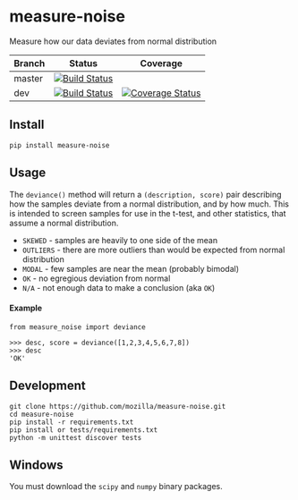 # measure-noise
Measure how our data deviates from normal distribution


|Branch      |Status   | Coverage |
|------------|---------|----------|
|master      | [![Build Status](https://travis-ci.org/mozilla/measure-noise.svg?branch=master)](https://travis-ci.org/mozilla/measure-noise) | |
|dev         | [![Build Status](https://travis-ci.org/mozilla/measure-noise.svg?branch=dev)](https://travis-ci.org/mozilla/measure-noise)    | [![Coverage Status](https://coveralls.io/repos/github/mozilla/measure-noise/badge.svg)](https://coveralls.io/github/mozilla/measure-noise) |


## Install

    pip install measure-noise

## Usage

The `deviance()` method will return a `(description, score)` pair describing how the samples deviate from a normal distribution, and by how much.  This is intended to screen samples for use in the t-test, and other statistics, that assume a normal distribution.

* `SKEWED` - samples are heavily to one side of the mean
* `OUTLIERS` - there are more outliers than would be expected from normal distribution
* `MODAL` - few samples are near the mean (probably bimodal)
* `OK` - no egregious deviation from normal
* `N/A` - not enough data to make a conclusion (aka `OK`)

#### Example

    from measure_noise import deviance

	>>> desc, score = deviance([1,2,3,4,5,6,7,8])
    >>> desc
    'OK'

## Development

    git clone https://github.com/mozilla/measure-noise.git
    cd measure-noise
    pip install -r requirements.txt
    pip install or tests/requirements.txt
    python -m unittest discover tests 

## Windows

You must download the `scipy` and `numpy` binary packages. 

